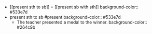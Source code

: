 - [[present sth to sb]] = [[present sb with sth]]
  background-color:: #533e7d
- present sth to sb #present
  background-color:: #533e7d
	- The teacher presented a medal to the winner.
	  background-color:: #264c9b